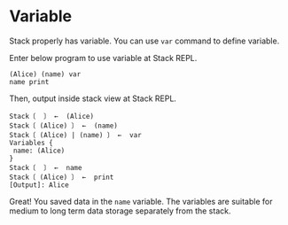 # Variable

Stack properly has variable.
You can use `var` command to define variable.

Enter below program to use variable at Stack REPL.
```
(Alice) (name) var
name print
```

Then, output inside stack view at Stack REPL.
```
Stack〔  〕 ←  (Alice)
Stack〔 (Alice) 〕 ←  (name)
Stack〔 (Alice) | (name) 〕 ←  var
Variables {
 name: (Alice)
}
Stack〔  〕 ←  name
Stack〔 (Alice) 〕 ←  print
[Output]: Alice
```
Great! You saved data in the `name` variable.
The variables are suitable for medium to long term data storage separately from the stack.
